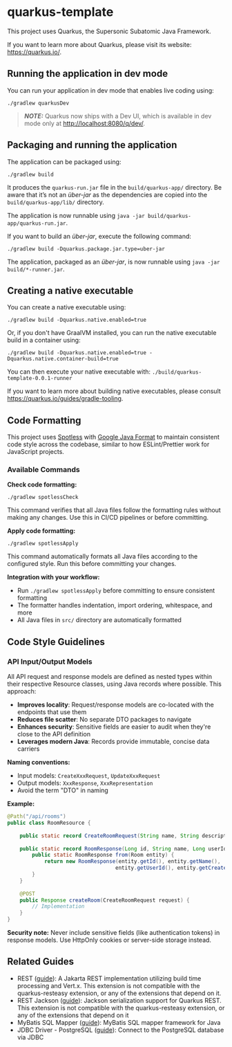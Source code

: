 # quarkus-template

This project uses Quarkus, the Supersonic Subatomic Java Framework.

If you want to learn more about Quarkus, please visit its website: <https://quarkus.io/>.

## Running the application in dev mode

You can run your application in dev mode that enables live coding using:

```shell script
./gradlew quarkusDev
```

> **_NOTE:_**  Quarkus now ships with a Dev UI, which is available in dev mode only at <http://localhost:8080/q/dev/>.

## Packaging and running the application

The application can be packaged using:

```shell script
./gradlew build
```

It produces the `quarkus-run.jar` file in the `build/quarkus-app/` directory.
Be aware that it’s not an _über-jar_ as the dependencies are copied into the `build/quarkus-app/lib/` directory.

The application is now runnable using `java -jar build/quarkus-app/quarkus-run.jar`.

If you want to build an _über-jar_, execute the following command:

```shell script
./gradlew build -Dquarkus.package.jar.type=uber-jar
```

The application, packaged as an _über-jar_, is now runnable using `java -jar build/*-runner.jar`.

## Creating a native executable

You can create a native executable using:

```shell script
./gradlew build -Dquarkus.native.enabled=true
```

Or, if you don't have GraalVM installed, you can run the native executable build in a container using:

```shell script
./gradlew build -Dquarkus.native.enabled=true -Dquarkus.native.container-build=true
```

You can then execute your native executable with: `./build/quarkus-template-0.0.1-runner`

If you want to learn more about building native executables, please consult <https://quarkus.io/guides/gradle-tooling>.

## Code Formatting

This project uses [Spotless](https://github.com/diffplug/spotless) with [Google Java Format](https://github.com/google/google-java-format) to maintain consistent code style across the codebase, similar to how ESLint/Prettier work for JavaScript projects.

### Available Commands

**Check code formatting:**
```shell script
./gradlew spotlessCheck
```
This command verifies that all Java files follow the formatting rules without making any changes. Use this in CI/CD pipelines or before committing.

**Apply code formatting:**
```shell script
./gradlew spotlessApply
```
This command automatically formats all Java files according to the configured style. Run this before committing your changes.

**Integration with your workflow:**
- Run `./gradlew spotlessApply` before committing to ensure consistent formatting
- The formatter handles indentation, import ordering, whitespace, and more
- All Java files in `src/` directory are automatically formatted

## Code Style Guidelines

### API Input/Output Models

All API request and response models are defined as nested types within their respective Resource classes, using Java records where possible. This approach:

- **Improves locality**: Request/response models are co-located with the endpoints that use them
- **Reduces file scatter**: No separate DTO packages to navigate
- **Enhances security**: Sensitive fields are easier to audit when they're close to the API definition
- **Leverages modern Java**: Records provide immutable, concise data carriers

**Naming conventions:**
- Input models: `CreateXxxRequest`, `UpdateXxxRequest`
- Output models: `XxxResponse`, `XxxRepresentation`
- Avoid the term "DTO" in naming

**Example:**
```java
@Path("/api/rooms")
public class RoomResource {
    
    public static record CreateRoomRequest(String name, String description) {}
    
    public static record RoomResponse(Long id, String name, Long userId, LocalDateTime createdAt) {
        public static RoomResponse from(Room entity) {
            return new RoomResponse(entity.getId(), entity.getName(), 
                                   entity.getUserId(), entity.getCreatedAt());
        }
    }
    
    @POST
    public Response createRoom(CreateRoomRequest request) {
        // Implementation
    }
}
```

**Security note:** Never include sensitive fields (like authentication tokens) in response models. Use HttpOnly cookies or server-side storage instead.

## Related Guides

- REST ([guide](https://quarkus.io/guides/rest)): A Jakarta REST implementation utilizing build time processing and Vert.x. This extension is not compatible with the quarkus-resteasy extension, or any of the extensions that depend on it.
- REST Jackson ([guide](https://quarkus.io/guides/rest#json-serialisation)): Jackson serialization support for Quarkus REST. This extension is not compatible with the quarkus-resteasy extension, or any of the extensions that depend on it
- MyBatis SQL Mapper ([guide](https://quarkiverse.github.io/quarkiverse-docs/quarkus-mybatis/dev/index.html)): MyBatis SQL mapper framework for Java
- JDBC Driver - PostgreSQL ([guide](https://quarkus.io/guides/datasource)): Connect to the PostgreSQL database via JDBC
